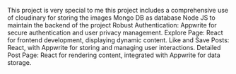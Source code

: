 This project is very special to me
this project includes a comprehensive use of cloudinary for storing the images
Mongo DB as database
Node JS to maintain the backend of the project
Robust Authentication: Appwrite for secure authentication and user privacy management.
Explore Page: React for frontend development, displaying dynamic content.
Like and Save Posts: React, with Appwrite for storing and managing user interactions.
Detailed Post Page: React for rendering content, integrated with Appwrite for data storage.
